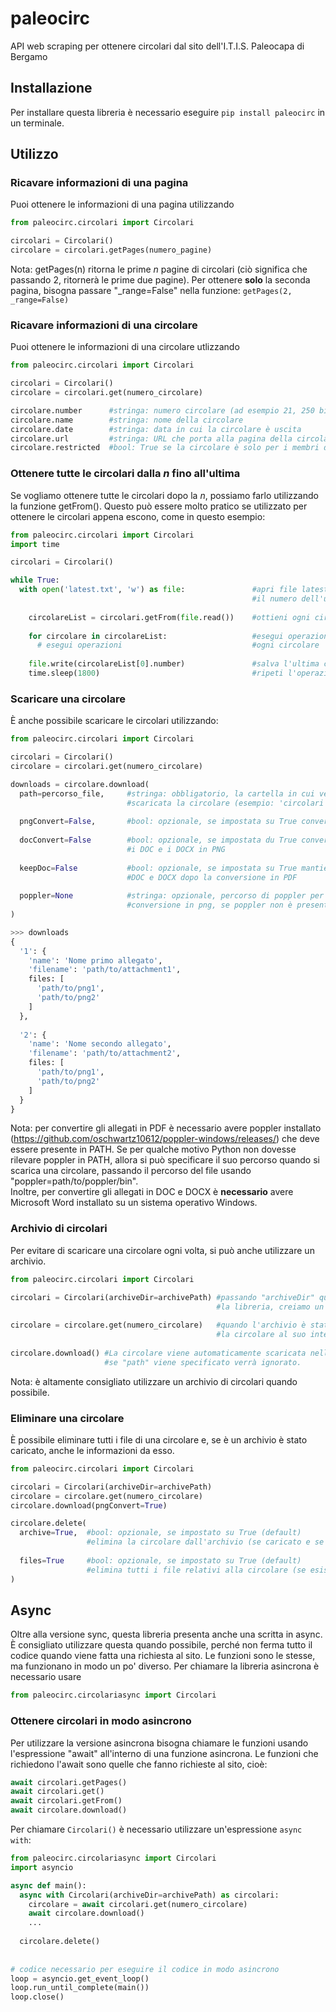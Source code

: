 # paleocirc
API web scraping per ottenere circolari dal sito dell'I.T.I.S. Paleocapa di Bergamo

## Installazione
Per installare questa libreria è necessario eseguire ```pip install paleocirc``` in un terminale.

## Utilizzo

### Ricavare informazioni di una pagina
Puoi ottenere le informazioni di una pagina utilizzando<br>
```python
from paleocirc.circolari import Circolari

circolari = Circolari()
circolare = circolari.getPages(numero_pagine)
```
Nota: getPages(n) ritorna le prime <i>n</i> pagine di circolari (ciò significa che passando 2, ritornerà le prime due pagine). Per ottenere __solo__ la seconda pagina, bisogna passare "_range=False" nella funzione: `getPages(2, _range=False)`

### Ricavare informazioni di una circolare
Puoi ottenere le informazioni di una circolare utlizzando<br>
```python
from paleocirc.circolari import Circolari

circolari = Circolari()
circolare = circolari.get(numero_circolare)

circolare.number      #stringa: numero circolare (ad esempio 21, 250 bis)
circolare.name        #stringa: nome della circolare
circolare.date        #stringa: data in cui la circolare è uscita
circolare.url         #stringa: URL che porta alla pagina della circolare (non agli allegati)
circolare.restricted  #bool: True se la circolare è solo per i membri dello staff, altrimenti False

```

### Ottenere tutte le circolari dalla *n* fino all'ultima
Se vogliamo ottenere tutte le circolari dopo la *n*, possiamo farlo utilizzando la funzione getFrom().
Questo può essere molto pratico se utilizzato per ottenere le circolari appena escono, come in questo esempio:
```python
from paleocirc.circolari import Circolari
import time

circolari = Circolari()

while True:
  with open('latest.txt', 'w') as file:               #apri file latest.txt, dove viene salvato
                                                      #il numero dell'ultima circolare
                                                      
    circolareList = circolari.getFrom(file.read())    #ottieni ogni circolare uscita dopo n
    
    for circolare in circolareList:                   #esegui operazione su
      # esegui operazioni                             #ogni circolare
    
    file.write(circolareList[0].number)               #salva l'ultima circolare in latest.txt
    time.sleep(1800)                                  #ripeti l'operazione dopo 30 minuti 
```

### Scaricare una circolare
È anche possibile scaricare le circolari utilizzando:<br>
```python
from paleocirc.circolari import Circolari

circolari = Circolari()
circolare = circolari.get(numero_circolare)

downloads = circolare.download(
  path=percorso_file,     #stringa: obbligatorio, la cartella in cui verrà
                          #scaricata la circolare (esempio: 'circolari')
  
  pngConvert=False,       #bool: opzionale, se impostata su True converte i PDF in PNG
  
  docConvert=False        #bool: opzionale, se impostata du True converte
                          #i DOC e i DOCX in PNG
  
  keepDoc=False           #bool: opzionale, se impostata su True mantiene i file
                          #DOC e DOCX dopo la conversione in PDF
  
  poppler=None            #stringa: opzionale, percorso di poppler per la
                          #conversione in png, se poppler non è presente in PATH
)

>>> downloads
{
  '1': {
    'name': 'Nome primo allegato',
    'filename': 'path/to/attachment1',
    files: [
      'path/to/png1',
      'path/to/png2'
    ]
  },
  
  '2': {
    'name': 'Nome secondo allegato',
    'filename': 'path/to/attachment2',
    files: [
      'path/to/png1',
      'path/to/png2'
    ]
  }
}
```
Nota: per convertire gli allegati in PDF è necessario avere poppler installato (https://github.com/oschwartz10612/poppler-windows/releases/) che deve essere presente in PATH. Se per qualche motivo Python non dovesse rilevare poppler in PATH, allora si può specificare il suo percorso quando si scarica una circolare, passando il percorso del file usando "poppler=path/to/poppler/bin".<br>
Inoltre, per convertire gli allegati in DOC e DOCX è **necessario** avere Microsoft Word installato su un sistema operativo Windows.

### Archivio di circolari
Per evitare di scaricare una circolare ogni volta, si può anche utilizzare un archivio.
```python
from paleocirc.circolari import Circolari

circolari = Circolari(archiveDir=archivePath) #passando "archiveDir" quando chiamiamo
                                              #la libreria, creiamo un archivio.
                                              
circolare = circolare.get(numero_circolare)   #quando l'archivio è stato caricato, la libreria cercherà 
                                              #la circolare al suo interno prima di fare una richiesta al sito.
                                               
circolare.download() #La circolare viene automaticamente scaricata nell'archivio,
                     #se "path" viene specificato verrà ignorato.
```
Nota: è altamente consigliato utilizzare un archivio di circolari quando possibile.

### Eliminare una circolare
È possibile eliminare tutti i file di una circolare e, se è un archivio è stato caricato, anche le informazioni da esso.
```python
from paleocirc.circolari import Circolari

circolari = Circolari(archiveDir=archivePath)
circolare = circolare.get(numero_circolare)
circolare.download(pngConvert=True)

circolare.delete(
  archive=True,  #bool: opzionale, se impostato su True (default)
                 #elimina la circolare dall'archivio (se caricato e se la circolare è presente)
  
  files=True     #bool: opzionale, se impostato su True (default)
                 #elimina tutti i file relativi alla circolare (se esistono)
)
```

## Async
Oltre alla versione sync, questa libreria presenta anche una scritta in async. È consigliato utilizzare questa quando possibile, perché non ferma tutto il codice quando viene fatta una richiesta al sito. Le funzioni sono le stesse, ma funzionano in modo un po' diverso.
Per chiamare la libreria asincrona è necessario usare
```python
from paleocirc.circolariasync import Circolari
```

### Ottenere circolari in modo asincrono
Per utilizzare la versione asincrona bisogna chiamare le funzioni usando l'espressione "await" all'interno di una funzione asincrona.
Le funzioni che richiedono l'await sono quelle che fanno richieste al sito, cioè:
```python
await circolari.getPages()
await circolari.get()
await circolari.getFrom()
await circolare.download()
```

Per chiamare `Circolari()` è necessario utilizzare un'espressione `async with`:
```python
from paleocirc.circolariasync import Circolari
import asyncio

async def main():
  async with Circolari(archiveDir=archivePath) as circolari:
    circolare = await circolari.get(numero_circolare)
    await circolare.download()
    ...
    
  circolare.delete()
    
    
# codice necessario per eseguire il codice in modo asincrono
loop = asyncio.get_event_loop()
loop.run_until_complete(main())
loop.close()
```
